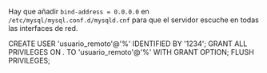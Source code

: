 Hay que añadir `bind-address = 0.0.0.0` en `/etc/mysql/mysql.conf.d/mysqld.cnf` para que el servidor escuche en todas las interfaces de red.

CREATE USER 'usuario_remoto'@'%' IDENTIFIED BY '1234';
GRANT ALL PRIVILEGES ON *.* TO 'usuario_remoto'@'%' WITH GRANT OPTION;
FLUSH PRIVILEGES;